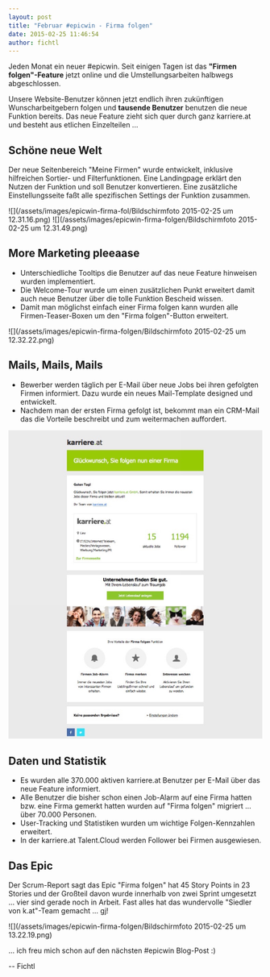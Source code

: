 ```yaml
---
layout: post
title: "Februar #epicwin - Firma folgen"
date: 2015-02-25 11:46:54
author: fichtl
---
```

Jeden Monat ein neuer #epicwin. Seit einigen Tagen ist das __"Firmen folgen"-Feature__ jetzt online und die Umstellungsarbeiten halbwegs abgeschlossen.
<!--more-->
Unsere Website-Benutzer können jetzt endlich ihren zukünftigen Wunscharbeitgebern folgen und __tausende Benutzer__ benutzen die neue Funktion bereits. Das neue Feature zieht sich quer durch ganz karriere.at und besteht aus etlichen Einzelteilen ...  

## Schöne neue Welt 
Der neue Seitenbereich "Meine Firmen" wurde entwickelt, inklusive hilfreichen Sortier- und Filterfunktionen. Eine Landingpage erklärt den Nutzen der Funktion und soll Benutzer konvertieren. Eine zusätzliche Einstellungsseite faßt alle spezifischen Settings der Funktion zusammen.

![](/assets/images/epicwin-firma-fol/Bildschirmfoto 2015-02-25 um 12.31.16.png)
![](/assets/images/epicwin-firma-folgen/Bildschirmfoto 2015-02-25 um 12.31.49.png)

## More Marketing pleeaase
* Unterschiedliche Tooltips die Benutzer auf das neue Feature hinweisen wurden implementiert.
* Die Welcome-Tour wurde um einen zusätzlichen Punkt erweitert damit auch neue Benutzer über die tolle Funktion Bescheid wissen.
* Damit man möglichst einfach einer Firma folgen kann wurden alle Firmen-Teaser-Boxen um den "Firma folgen"-Button erweitert.

![](/assets/images/epicwin-firma-folgen/Bildschirmfoto 2015-02-25 um 12.32.22.png)

## Mails, Mails, Mails
* Bewerber werden täglich per E-Mail über neue Jobs bei ihren gefolgten Firmen informiert. Dazu wurde ein neues Mail-Template designed und entwickelt.
* Nachdem man der ersten Firma gefolgt ist, bekommt man ein CRM-Mail das die Vorteile beschreibt und zum weitermachen auffordert.

![](/assets/images/epicwin-firma-folgen/cv_create_screenshot.jpg)

## Daten und Statistik
* Es wurden alle 370.000 aktiven karriere.at Benutzer per E-Mail über das neue Feature informiert.
* Alle Benutzer die bisher schon einen Job-Alarm auf eine Firma hatten bzw. eine Firma gemerkt hatten wurden auf "Firma folgen" migriert ... über 70.000 Personen.
* User-Tracking und Statistiken wurden um wichtige Folgen-Kennzahlen erweitert.
* In der karriere.at Talent.Cloud werden Follower bei Firmen ausgewiesen.

## Das Epic
Der Scrum-Report sagt das Epic "Firma folgen" hat 45 Story Points in 23 Stories und der Großteil davon wurde innerhalb von zwei Sprint umgesetzt ... vier sind gerade noch in Arbeit. Fast alles hat das wundervolle "Siedler von k.at"-Team gemacht ... gj!

![](/assets/images/epicwin-firma-folgen/Bildschirmfoto 2015-02-25 um 13.22.19.png)

... ich freu mich schon auf den nächsten #epicwin Blog-Post :)

-- Fichtl